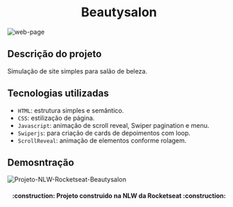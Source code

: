 <h1 align=center> Beautysalon </h1>

![web-page](https://user-images.githubusercontent.com/59830792/165352999-87f7faee-543e-461d-890f-d9a05ebd1758.JPG)


## Descrição do projeto
Simulação de site simples para salão de beleza.


## Tecnologias utilizadas
- `HTML`: estrutura simples e semântico.
- `CSS`: estilização de página.
- `Javascript`: animação de scroll reveal, Swiper pagination e menu.
- `Swiperjs`: para criação de cards de depoimentos com loop.
- `ScrollReveal`: animação de elementos conforme rolagem.

## Demosntração
![Projeto-NLW-Rocketseat-Beautysalon](https://user-images.githubusercontent.com/59830792/170125703-bfc7f578-d3b2-4502-862a-455b2843b564.gif)






<h4 align="center"> 
    :construction:  Projeto construido na NLW da Rocketseat  :construction:
</h4>
